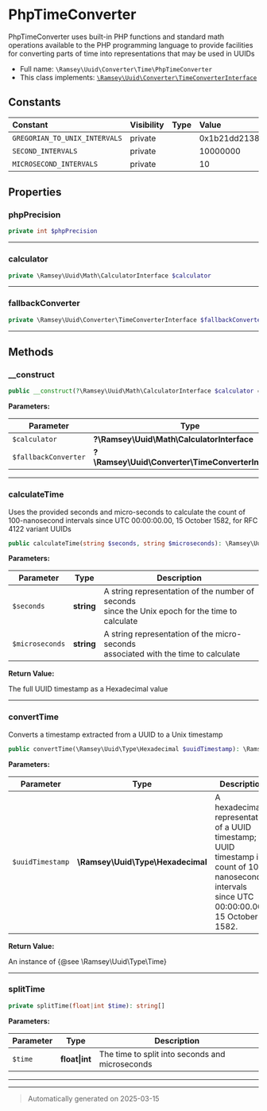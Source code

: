 
# PhpTimeConverter

PhpTimeConverter uses built-in PHP functions and standard math operations
available to the PHP programming language to provide facilities for
converting parts of time into representations that may be used in UUIDs



* Full name: `\Ramsey\Uuid\Converter\Time\PhpTimeConverter`
* This class implements:
[`\Ramsey\Uuid\Converter\TimeConverterInterface`](../TimeConverterInterface.md)


## Constants

| Constant | Visibility | Type | Value |
|:---------|:-----------|:-----|:------|
|`GREGORIAN_TO_UNIX_INTERVALS`|private| |0x1b21dd213814000|
|`SECOND_INTERVALS`|private| |10000000|
|`MICROSECOND_INTERVALS`|private| |10|

## Properties


### phpPrecision



```php
private int $phpPrecision
```






***

### calculator



```php
private \Ramsey\Uuid\Math\CalculatorInterface $calculator
```






***

### fallbackConverter



```php
private \Ramsey\Uuid\Converter\TimeConverterInterface $fallbackConverter
```






***

## Methods


### __construct



```php
public __construct(?\Ramsey\Uuid\Math\CalculatorInterface $calculator = null, ?\Ramsey\Uuid\Converter\TimeConverterInterface $fallbackConverter = null): mixed
```








**Parameters:**

| Parameter | Type | Description |
|-----------|------|-------------|
| `$calculator` | **?\Ramsey\Uuid\Math\CalculatorInterface** |  |
| `$fallbackConverter` | **?\Ramsey\Uuid\Converter\TimeConverterInterface** |  |





***

### calculateTime

Uses the provided seconds and micro-seconds to calculate the count of
100-nanosecond intervals since UTC 00:00:00.00, 15 October 1582, for
RFC 4122 variant UUIDs

```php
public calculateTime(string $seconds, string $microseconds): \Ramsey\Uuid\Type\Hexadecimal
```








**Parameters:**

| Parameter | Type | Description |
|-----------|------|-------------|
| `$seconds` | **string** | A string representation of the number of seconds<br />since the Unix epoch for the time to calculate |
| `$microseconds` | **string** | A string representation of the micro-seconds<br />associated with the time to calculate |


**Return Value:**

The full UUID timestamp as a Hexadecimal value




***

### convertTime

Converts a timestamp extracted from a UUID to a Unix timestamp

```php
public convertTime(\Ramsey\Uuid\Type\Hexadecimal $uuidTimestamp): \Ramsey\Uuid\Type\Time
```








**Parameters:**

| Parameter | Type | Description |
|-----------|------|-------------|
| `$uuidTimestamp` | **\Ramsey\Uuid\Type\Hexadecimal** | A hexadecimal representation of a UUID<br />timestamp; a UUID timestamp is a count of 100-nanosecond intervals<br />since UTC 00:00:00.00, 15 October 1582. |


**Return Value:**

An instance of {@see \Ramsey\Uuid\Type\Time}




***

### splitTime



```php
private splitTime(float|int $time): string[]
```








**Parameters:**

| Parameter | Type | Description |
|-----------|------|-------------|
| `$time` | **float&#124;int** | The time to split into seconds and microseconds |





***


***
> Automatically generated on 2025-03-15

